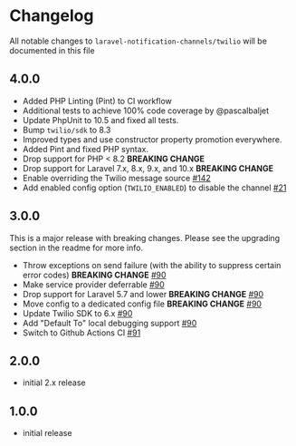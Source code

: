 # Changelog

All notable changes to `laravel-notification-channels/twilio` will be documented in this file

## 4.0.0

- Added PHP Linting (Pint) to CI workflow
- Additional tests to achieve 100% code coverage by @pascalbaljet
- Update PhpUnit to 10.5 and fixed all tests.
- Bump `twilio/sdk` to 8.3
- Improved types and use constructor property promotion everywhere.
- Added Pint and fixed PHP syntax.
- Drop support for PHP < 8.2 **BREAKING CHANGE**
- Drop support for Laravel 7.x, 8.x, 9.x, and 10.x **BREAKING CHANGE**
- Enable overriding the Twilio message source [#142](https://github.com/laravel-notification-channels/twilio/pull/142)
- Add enabled config option (`TWILIO_ENABLED`) to disable the channel [#21](https://github.com/laravel-notification-channels/twilio/pull/121)

## 3.0.0

This is a major release with breaking changes. Please see the upgrading section in the readme for more info.

- Throw exceptions on send failure (with the ability to suppress certain error codes) **BREAKING CHANGE** [#90](https://github.com/laravel-notification-channels/twilio/pull/90)
- Make service provider deferrable [#90](https://github.com/laravel-notification-channels/twilio/pull/90)
- Drop support for Laravel 5.7 and lower **BREAKING CHANGE** [#90](https://github.com/laravel-notification-channels/twilio/pull/90)
- Move config to a dedicated config file **BREAKING CHANGE** [#90](https://github.com/laravel-notification-channels/twilio/pull/90)
- Update Twilio SDK to 6.x [#90](https://github.com/laravel-notification-channels/twilio/pull/90)
- Add "Default To" local debugging support [#90](https://github.com/laravel-notification-channels/twilio/pull/90)
- Switch to Github Actions CI [#91](https://github.com/laravel-notification-channels/twilio/pull/91)

## 2.0.0

- initial 2.x release

## 1.0.0

- initial release
